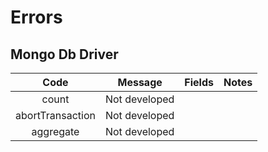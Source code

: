 # Errors

## Mongo Db Driver

| Code  | Message | Fields  | Notes |
| :---: | :---: | --- | :---: |
| count | Not developed |  |  |
| abortTransaction | Not developed |  |  |
| aggregate | Not developed | |  |
